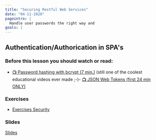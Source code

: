 ```yaml
---
title: "Securing Restful Web Services"
date: "04-11-2020"
pageintro: |
  Handle user passwords the right way and
goals: |
---
```


## Authentication/Authorication in SPA's

### Before this lesson you should watch or read:

- [:tv: Password hashing with bcrypt (7 min.)](https://www.youtube.com/watch?v=O6cmuiTBZVs) (still one of the coolest educational videos ever made ;-)- [:tv: JSON Web Tokens (first 24 min ONLY)](https://www.youtube.com/watch?v=oXxbB5kv9OA)

### Exercises

<!--BEGIN exercises ##-->

- [Exercises Security](https://docs.google.com/document/d/1J0pLlU-9iLoVn_yqt5RnJ_nsQExt_kcajMoJ47wsRN4/edit?usp=sharing)
  <!--END exercises ##-->

### Slides

[Slides](http://sem3slides.mydemos.dk/security/security.html)

